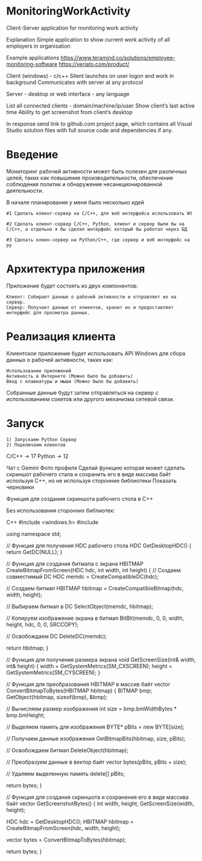 # MonitoringWorkActivity
Client-Server application for monitoring work activity

Explanation
Simple application to show current work activity of all employers in organisation

Example applications 
https://www.teramind.co/solutions/employee-monitoring-software
https://veriato.com/product/

Client (windows) - c/c++
Silent launches on user logon and work in background
Communicates with server at any protocol 

Server - desktop or web interface - any language 

List all connected clients - domain/machine/ip/user
Show client’s last active time
Ability to get screenshot from client’s desktop 

In response send link to github.com project page, which contains all Visual Studio solution files with full source code and dependencies if any.

# Введение

Мониторинг рабочей активности может быть полезен для различных целей, таких как повышение производительности, обеспечение соблюдения политик и обнаружение несанкционированной деятельности.

В начале планирования у меня было несколько идей

	#1 Сделать клиент-сервер на C/C++, для веб интерфейса использовать Wt

	#2 Сделать клиент-сервер C/C++, Python, клиент и сервер были бы на C/C++, а отдельно я бы сделал интерфейс который бы работал через БД

	#3 Сделать клиен-сервер на Python/C++, где сервер и веб интерфейс на py


# Архитектура приложения

Приложение будет состоять из двух компонентов:

    Клиент: Собирает данные о рабочей активности и отправляет их на сервер.
    Сервер: Получает данные от клиентов, хранит их и предоставляет интерфейс для просмотра данных.

# Реализация клиента

Клиентское приложение будет использовать API Windows для сбора данных о рабочей активности, таких как:

    Использование приложений
    Активность в Интернете (Можно было бы добавить)
    Ввод с клавиатуры и мыши (Можно было бы добавить)

Собранные данные будут затем отправляться на сервер с использованием сокетов или другого механизма сетевой связи.

# Запуск
	1) Запускаем Python Сервер
	2) Подключаем клиентов

C/C++ -> 17
Python -> 12




Чат с Gemini
Фото профиля
Сделай функцию которая может сделать скриншот рабочего стала и сохранить его в виде массива байт используя C++, но не используя сторонние библиотеки 
Показать черновики




















Функция для создания скриншота рабочего стола в C++

Без использования сторонних библиотек:

C++
#include <windows.h>
#include <vector>

using namespace std;

// Функция для получения HDC рабочего стола
HDC GetDesktopHDC() {
  return GetDC(NULL);
}

// Функция для создания битмапа с экрана
HBITMAP CreateBitmapFromScreen(HDC hdc, int width, int height) {
  // Создаем совместимый DC
  HDC memdc = CreateCompatibleDC(hdc);

  // Создаем битмап
  HBITMAP hbitmap = CreateCompatibleBitmap(hdc, width, height);

  // Выбираем битмап в DC
  SelectObject(memdc, hbitmap);

  // Копируем изображение экрана в битмап
  BitBlt(memdc, 0, 0, width, height, hdc, 0, 0, SRCCOPY);

  // Освобождаем DC
  DeleteDC(memdc);

  return hbitmap;
}

// Функция для получения размера экрана
void GetScreenSize(int& width, int& height) {
  width = GetSystemMetrics(SM_CXSCREEN);
  height = GetSystemMetrics(SM_CYSCREEN);
}

// Функция для преобразования HBITMAP в массив байт
vector<BYTE> ConvertBitmapToBytes(HBITMAP hbitmap) {
  BITMAP bmp;
  GetObject(hbitmap, sizeof(bmp), &bmp);

  // Вычисляем размер изображения
  int size = bmp.bmWidthBytes * bmp.bmHeight;

  // Выделяем память для изображения
  BYTE* pBits = new BYTE[size];

  // Получаем данные изображения
  GetBitmapBits(hbitmap, size, pBits);

  // Освобождаем битмап
  DeleteObject(hbitmap);

  // Преобразуем данные в вектор байт
  vector<BYTE> bytes(pBits, pBits + size);

  // Удаляем выделенную память
  delete[] pBits;

  return bytes;
}

// Функция для создания скриншота и сохранения его в виде массива байт
vector<BYTE> GetScreenshotBytes() {
  int width, height;
  GetScreenSize(width, height);

  HDC hdc = GetDesktopHDC();
  HBITMAP hbitmap = CreateBitmapFromScreen(hdc, width, height);

  vector<BYTE> bytes = ConvertBitmapToBytes(hbitmap);

  return bytes;
}